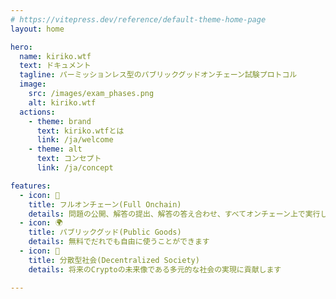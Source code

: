 ```yaml
---
# https://vitepress.dev/reference/default-theme-home-page
layout: home

hero:
  name: kiriko.wtf
  text: ドキュメント
  tagline: パーミッションレス型のパブリックグッドオンチェーン試験プロトコル
  image:
    src: /images/exam_phases.png
    alt: kiriko.wtf
  actions:
    - theme: brand
      text: kiriko.wtfとは
      link: /ja/welcome
    - theme: alt
      text: コンセプト
      link: /ja/concept

features:
  - icon: 🔗
    title: フルオンチェーン(Full Onchain)
    details: 問題の公開、解答の提出、解答の答え合わせ、すべてオンチェーン上で実行します
  - icon: 🌍
    title: パブリックグッド(Public Goods)
    details: 無料でだれでも自由に使うことができます
  - icon: 🌈
    title: 分散型社会(Decentralized Society)
    details: 将来のCryptoの未来像である多元的な社会の実現に貢献します

---
```


